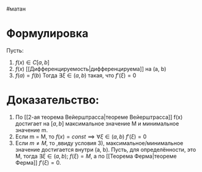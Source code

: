 #матан 
# Формулировка
Пусть:
1. $f(x) \in C[a, b]$
2. $f(x)$ [[Дифференцируемость|дифференцируема]] на (a, b)
3. $f(a) = f(b)$
Тогда $\exists \xi \in (a, b)$ такая, что $f'(\xi) = 0$
# Доказательство:
1. По [[2-ая теорема Вейерштрасса|теореме Вейерштрасса]] f(x) достигает на $[a, b]$ максимальное значение M и минимальное значение m.
2. Если m = M, то $f(x) = const \implies \forall \xi \in (a, b) \ f'(\xi) = 0$
3. Если $m \neq M$, то ,ввиду условия 3), максимальное/минимальное значение достигается внутри (a, b). Пусть, для определённости, это M, тогда $\exists \xi \in (a, b); \ f(\xi) = M$, а по [[Теорема Ферма|теореме Ферма]] $f'(\xi) = 0$. 